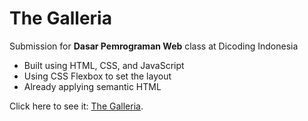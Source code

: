 # The Galleria

Submission for **Dasar Pemrograman Web** class at Dicoding Indonesia

- Built using HTML, CSS, and JavaScript
- Using CSS Flexbox to set the layout
- Already applying semantic HTML

Click here to see it: [The Galleria](https://hifkiyuda.github.io/the-galleria/).
